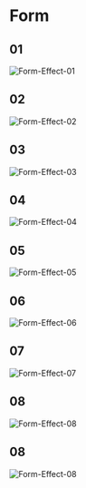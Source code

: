 <!--
 * @Date: 2020-02-22 15:39:22
 * @LastEditors: Yearth
 * @LastEditTime: 2020-02-22 15:39:39
 -->

# Form

## 01

![Form-Effect-01](https://s2.ax1x.com/2019/11/27/Q907zd.gif)

## 02

![Form-Effect-02](https://s2.ax1x.com/2019/11/27/Q9BAe0.gif)

## 03

![Form-Effect-03](https://s2.ax1x.com/2019/11/27/Q9BjXR.gif)

## 04

![Form-Effect-04](https://s2.ax1x.com/2019/11/27/Q9DRUK.gif)

## 05

![Form-Effect-05](https://s2.ax1x.com/2019/11/27/Q9c6kq.gif)

## 06

![Form-Effect-06](https://s2.ax1x.com/2019/11/27/Q9cnfK.gif)

## 07

![Form-Effect-07](https://s2.ax1x.com/2019/12/06/QJnZo4.gif)

## 08

![Form-Effect-08](https://s2.ax1x.com/2020/02/21/3nL6W4.gif)

## 08

![Form-Effect-08](https://s2.ax1x.com/2020/02/22/3MhLtJ.gif)
